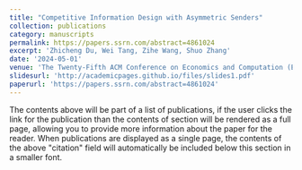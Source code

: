 ```yaml
---
title: "Competitive Information Design with Asymmetric Senders"
collection: publications
category: manuscripts
permalink: https://papers.ssrn.com/abstract=4861024
excerpt: 'Zhicheng Du, Wei Tang, Zihe Wang, Shuo Zhang'
date: '2024-05-01'
venue: 'The Twenty-Fifth ACM Conference on Economics and Computation (EC24)'
slidesurl: 'http://academicpages.github.io/files/slides1.pdf'
paperurl: 'https://papers.ssrn.com/abstract=4861024'
---
```


The contents above will be part of a list of publications, if the user clicks the link for the publication than the contents of section will be rendered as a full page, allowing you to provide more information about the paper for the reader. When publications are displayed as a single page, the contents of the above "citation" field will automatically be included below this section in a smaller font.
